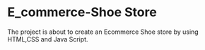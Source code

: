 # E_commerce-Shoe Store
The project is about to create an Ecommerce Shoe store by using HTML,CSS and Java Script.
